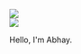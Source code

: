 
[![](http://hits.dwyl.com/abhaykumartomer/abhaykumartomer.github.io.svg)](http://hits.dwyl.com/abhaykumartomer/abhaykumartomer.github.io)
<br>
![](https://komarev.com/ghpvc/?username=abhaykumartomer-github-username&label=PROFILE+VIEWS)

Hello, I'm Abhay.

